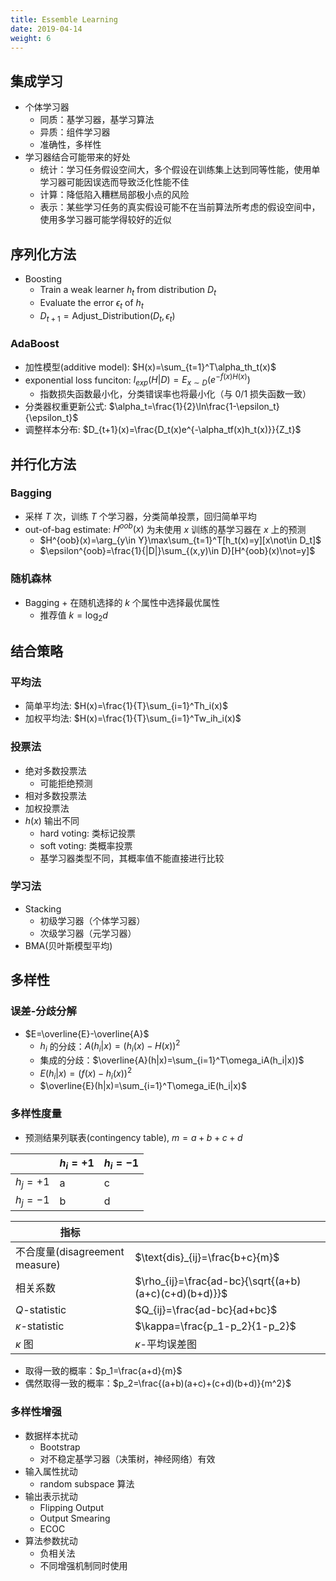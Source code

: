 ```yaml
---
title: Essemble Learning
date: 2019-04-14
weight: 6
---
```


## 集成学习

- 个体学习器
  - 同质：基学习器，基学习算法
  - 异质：组件学习器
  - 准确性，多样性
- 学习器结合可能带来的好处
  - 统计：学习任务假设空间大，多个假设在训练集上达到同等性能，使用单学习器可能因误选而导致泛化性能不佳
  - 计算：降低陷入糟糕局部极小点的风险
  - 表示：某些学习任务的真实假设可能不在当前算法所考虑的假设空间中，使用多学习器可能学得较好的近似

## 序列化方法

- Boosting
  - Train a weak learner $h_t$ from distribution $D_t$
  - Evaluate the error $\epsilon_t$ of $h_t$
  - $D_{t+1}=\text{Adjust\_Distribution}(D_t,\epsilon_t)$

### **AdaBoost**

- 加性模型(additive model): $H(x)=\sum_{t=1}^T\alpha_th_t(x)$
- exponential loss funciton: $l_{exp}(H|D)=E_{x\sim D}(e^{-f(x)H(x)})$
  - 指数损失函数最小化，分类错误率也将最小化（与 0/1 损失函数一致）
- 分类器权重更新公式: $\alpha_t=\frac{1}{2}\ln\frac{1-\epsilon_t}{\epsilon_t}$
- 调整样本分布: $D_{t+1}(x)=\frac{D_t(x)e^{-\alpha_tf(x)h_t(x)}}{Z_t}$

## 并行化方法

### Bagging

- 采样 $T$ 次，训练 $T$ 个学习器，分类简单投票，回归简单平均
- out-of-bag estimate: $H^{oob}(x)$ 为未使用 $x$ 训练的基学习器在 $x$ 上的预测
  - $H^{oob}(x)=\arg_{y\in Y}\max\sum_{t=1}^T[h_t(x)=y][x\not\in D_t]$
  - $\epsilon^{oob}=\frac{1}{|D|}\sum_{(x,y)\in D}[H^{oob}(x)\not=y]$

### 随机森林

- Bagging + 在随机选择的 $k$ 个属性中选择最优属性
  - 推荐值 $k=\log_2d$

## 结合策略

### 平均法

- 简单平均法: $H(x)=\frac{1}{T}\sum_{i=1}^Th_i(x)$
- 加权平均法: $H(x)=\frac{1}{T}\sum_{i=1}^Tw_ih_i(x)$

### 投票法

- 绝对多数投票法
  - 可能拒绝预测
- 相对多数投票法
- 加权投票法
- $h(x)$ 输出不同
  - hard voting: 类标记投票
  - soft voting: 类概率投票
  - 基学习器类型不同，其概率值不能直接进行比较

### 学习法

- Stacking
  - 初级学习器（个体学习器）
  - 次级学习器（元学习器）
- BMA(贝叶斯模型平均)

## 多样性

### 误差-分歧分解

- $E=\overline{E}-\overline{A}$
  - $h_i$ 的分歧：$A(h_i|x)=(h_i(x)-H(x))^2$
  - 集成的分歧：$\overline{A}(h|x)=\sum_{i=1}^T\omega_iA(h_i|x))$
  - $E(h_i|x)=(f(x)-h_i(x))^2$
  - $\overline{E}(h|x)=\sum_{i=1}^T\omega_iE(h_i|x)$

### 多样性度量

- 预测结果列联表(contingency table), $m=a+b+c+d$

|          | $h_i=+1$ | $h_i=-1$ |
| -------- | -------- | -------- |
| $h_j=+1$ | a        | c        |
| $h_j=-1$ | b        | d        |

| 指标                           |                                                       |
| ------------------------------ | ----------------------------------------------------- |
| 不合度量(disagreement measure) | $\text{dis}_{ij}=\frac{b+c}{m}$                       |
| 相关系数                       | $\rho_{ij}=\frac{ad-bc}{\sqrt{(a+b)(a+c)(c+d)(b+d)}}$ |
| $Q$-statistic                    | $Q_{ij}=\frac{ad-bc}{ad+bc}$                          |
| $\kappa$-statistic             | $\kappa=\frac{p_1-p_2}{1-p_2}$                        |
| $\kappa$ 图                    | $\kappa$-平均误差图                                   |

- 取得一致的概率：$p_1=\frac{a+d}{m}$
- 偶然取得一致的概率：$p_2=\frac{(a+b)(a+c)+(c+d)(b+d)}{m^2}$

### 多样性增强

- 数据样本扰动
  - Bootstrap
  - 对不稳定基学习器（决策树，神经网络）有效
- 输入属性扰动
  - random subspace 算法
- 输出表示扰动
  - Flipping Output
  - Output Smearing
  - ECOC
- 算法参数扰动
  - 负相关法
  - 不同增强机制同时使用
